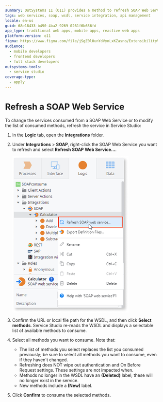 ```yaml
---
summary: OutSystems 11 (O11) provides a method to refresh SOAP Web Services in Service Studio by updating the consumed methods and services.
tags: web services, soap, wsdl, service integration, api management
locale: en-us
guid: 68e18433-b490-4ba2-9269-0261f6b656fd
app_type: traditional web apps, mobile apps, reactive web apps
platform-version: o11
figma: https://www.figma.com/file/jSgZ0l0unYdVymLxKZasno/Extensibility%20and%20Integration?node-id=418:14
audience:
  - mobile developers
  - frontend developers
  - full stack developers
outsystems-tools:
  - service studio
coverage-type:
  - apply
---
```


# Refresh a SOAP Web Service

To change the services consumed  from a SOAP Web Service or to modify the list of consumed methods, refresh the service in Service Studio:

1. In the **Logic** tab, open the **Integrations** folder.

1. Under **Integrations** > **SOAP**, right-click the SOAP Web Service you want to refresh and select **Refresh SOAP Web Service...**.

    ![Context menu in Service Studio showing the option to refresh a SOAP Web Service](images/soap-refresh-menu-ss.png "Refresh SOAP Web Service Menu Option")

1. Confirm the URL or local file path for the WSDL, and then click **Select methods**. Service Studio re-reads the WSDL and displays a selectable list of available methods to consume.

1. Select all methods you want to consume. Note that:

    * The list of methods you select replaces the list you consumed previously; be sure to select all methods you want to consume, even if they haven't changed.
    * Refreshing does NOT wipe out authentication and On Before Request settings. These settings are not impacted when.
    * Methods no longer in the WSDL have an **(Deleted)** label; these will no longer exist in the service.  
    * New methods include a **(New)** label.

1. Click **Confirm** to consume the selected methods.
